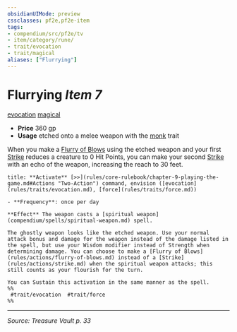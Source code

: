 ```yaml
---
obsidianUIMode: preview
cssclasses: pf2e,pf2e-item
tags:
- compendium/src/pf2e/tv
- item/category/rune/
- trait/evocation
- trait/magical
aliases: ["Flurrying"]
---
```

# Flurrying *Item 7*  
[evocation](rules/traits/evocation.md "Evocation School Trait")  [magical](rules/traits/magical.md "Magical Item Trait")  

- **Price** 360 gp
- **Usage** etched onto a melee weapon with the [monk](rules/traits/monk.md "Monk Class Trait") trait

When you make a [Flurry of Blows](rules/actions/flurry-of-blows.md) using the etched weapon and your first [Strike](rules/actions/strike.md) reduces a creature to 0 Hit Points, you can make your second [Strike](rules/actions/strike.md) with an echo of the weapon, increasing the reach to 30 feet.

```ad-embed-ability
title: **Activate** [>>](rules/core-rulebook/chapter-9-playing-the-game.md#Actions "Two-Action") command, envision ([evocation](rules/traits/evocation.md), [force](rules/traits/force.md))

- **Frequency**: once per day

**Effect** The weapon casts a [spiritual weapon](compendium/spells/spiritual-weapon.md) spell.

The ghostly weapon looks like the etched weapon. Use your normal attack bonus and damage for the weapon instead of the damage listed in the spell, but use your Wisdom modifier instead of Strength when determining damage. You can choose to make a [Flurry of Blows](rules/actions/flurry-of-blows.md) instead of a [Strike](rules/actions/strike.md) when the spiritual weapon attacks; this still counts as your flourish for the turn.

You can Sustain this activation in the same manner as the spell.  
%%
 #trait/evocation  #trait/force 
%%
```


---
*Source: Treasure Vault p. 33*